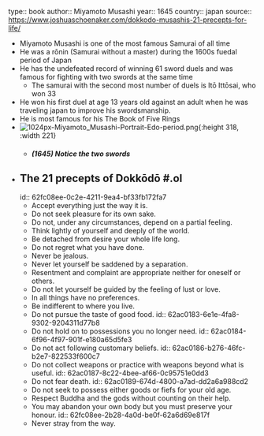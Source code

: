 type:: book
author:: Miyamoto Musashi
year:: 1645
country:: japan
source:: https://www.joshuaschoenaker.com/dokkodo-musashis-21-precepts-for-life/

- Miyamoto Musashi is one of the most famous Samurai of all time
- He was a rōnin (Samurai without a master) during the 1600s fuedal period of Japan
- He has the undefeated record of winning 61 sword duels and was famous for fighting with two swords at the same time
	- The samurai with the second most number of duels is Itō Ittōsai, who won 33
- He won his first duel at age 13 years old against an adult when he was traveling japan to improve his swordsmanship.
- He is most famous for his The Book of Five Rings
- ![1024px-Miyamoto_Musashi-Portrait-Edo-period.png](../assets/1024px-Miyamoto_Musashi-Portrait-Edo-period_1655440165870_0.png){:height 318, :width 221}
	- ##### (1645) Notice the two swords
- ## The 21 precepts of Dokkōdō #.ol
  id:: 62fc08ee-0c2e-4211-9ea4-bf33fb172fa7
	- Accept everything just the way it is.
	- Do not seek pleasure for its own sake.
	- Do not, under any circumstances, depend on a partial feeling.
	- Think lightly of yourself and deeply of the world.
	- Be detached from desire your whole life long.
	- Do not regret what you have done.
	- Never be jealous.
	- Never let yourself be saddened by a separation.
	- Resentment and complaint are appropriate neither for oneself or others.
	- Do not let yourself be guided by the feeling of lust or love.
	- In all things have no preferences.
	- Be indifferent to where you live.
	- Do not pursue the taste of good food.
	  id:: 62ac0183-6e1e-4fa8-9302-9204311d77b8
	- Do not hold on to possessions you no longer need.
	  id:: 62ac0184-6f96-4f97-901f-e180a65d5fe3
	- Do not act following customary beliefs.
	  id:: 62ac0186-b276-46fc-b2e7-822533f600c7
	- Do not collect weapons or practice with weapons beyond what is useful.
	  id:: 62ac0187-8c22-4bee-af66-0c95751e0dd3
	- Do not fear death.
	  id:: 62ac0189-674d-4800-a7ad-dd2a6a988cd2
	- Do not seek to possess either goods or fiefs for your old age.
	- Respect Buddha and the gods without counting on their help.
	- You may abandon your own body but you must preserve your honour.
	  id:: 62fc08ee-2b28-4a0d-be0f-62a6d69e817f
	- Never stray from the way.